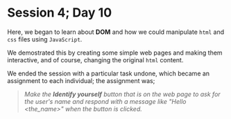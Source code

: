 # Session 4; Day 10
Here, we began to learn about **DOM** and how we could manipulate `html` and `css` files using `JavaScript`.

We demostrated this by creating some simple web pages and making them interactive, and of course, changing the original `html` content.

We ended the session with a particular task undone, which became an assignment to each individual; the assignment was;
> *Make the **Identify yourself** button that is on the web page to ask
for the user's name and respond with a message like "Hello <the_name>"
when the button is clicked.*
